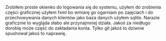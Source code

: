 Zrobiłem proste okienko do logowania się do systemu, użyłem do zrobienia części graficznej 
użyłem fxml bo wmiarę go ogarniam po zajęciach i do przechowywania danych klientów jako baza danych użyłem sqlite.
Narazie graficznie to wygląda słabo ale przynajmniej działa. 
Jakoś za niedługo dorobię może część do zakładania konta. Tylko git jakoś to dziwnie spushował jakoś to naprawię.

